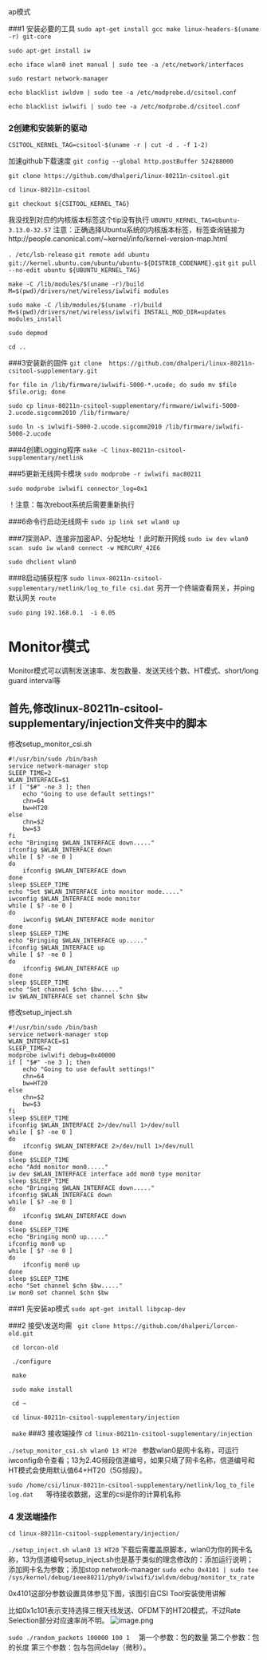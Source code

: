 ap模式

###1 安装必要的工具
```sudo apt-get install gcc make linux-headers-$(uname -r) git-core```

```sudo apt-get install iw ```

```echo iface wlan0 inet manual | sudo tee -a /etc/network/interfaces ```

```sudo restart network-manager```

```echo blacklist iwldvm | sudo tee -a /etc/modprobe.d/csitool.conf ```

```echo blacklist iwlwifi | sudo tee -a /etc/modprobe.d/csitool.conf```

### 2创建和安装新的驱动
```CSITOOL_KERNEL_TAG=csitool-$(uname -r | cut -d . -f 1-2) ```

加速github下载速度
```git config --global http.postBuffer 524288000```

```git clone https://github.com/dhalperi/linux-80211n-csitool.git ```

```cd linux-80211n-csitool ```

```git checkout ${CSITOOL_KERNEL_TAG}```

我没找到对应的内核版本标签这个tip没有执行
```UBUNTU_KERNEL_TAG=Ubuntu-3.13.0-32.57```
注意：正确选择Ubuntu系统的内核版本标签，标签查询链接为http://people.canonical.com/~kernel/info/kernel-version-map.html

```. /etc/lsb-release```
```git remote add ubuntu git://kernel.ubuntu.com/ubuntu/ubuntu-${DISTRIB_CODENAME}.git```
```git pull --no-edit ubuntu ${UBUNTU_KERNEL_TAG}```

```make -C /lib/modules/$(uname -r)/build M=$(pwd)/drivers/net/wireless/iwlwifi modules```

```sudo make -C /lib/modules/$(uname -r)/build M=$(pwd)/drivers/net/wireless/iwlwifi INSTALL_MOD_DIR=updates modules_install```

```sudo depmod ```

```cd ..```

###3安装新的固件
```git clone  https://github.com/dhalperi/linux-80211n-csitool-supplementary.git```

```for file in /lib/firmware/iwlwifi-5000-*.ucode; do sudo mv $file $file.orig; done```

```sudo cp linux-80211n-csitool-supplementary/firmware/iwlwifi-5000-2.ucode.sigcomm2010 /lib/firmware/```

```sudo ln -s iwlwifi-5000-2.ucode.sigcomm2010 /lib/firmware/iwlwifi-5000-2.ucode```

###4创建Logging程序
```make -C linux-80211n-csitool-supplementary/netlink```

###5更新无线网卡模块
```sudo modprobe -r iwlwifi mac80211```

```sudo modprobe iwlwifi connector_log=0x1```

！注意：每次reboot系统后需要重新执行

###6命令行启动无线网卡
```sudo ip link set wlan0 up```

###7探测AP、连接非加密AP、分配地址
！此时断开网线
```sudo iw dev wlan0 scan ```
```sudo iw wlan0 connect -w MERCURY_42E6```

```sudo dhclient wlan0```

###8启动捕获程序
```sudo linux-80211n-csitool-supplementary/netlink/log_to_file csi.dat```
另开一个终端查看网关，并ping默认网关
```route```

```sudo ping 192.168.0.1  -i 0.05```

# Monitor模式
Monitor模式可以调制发送速率、发包数量、发送天线个数、HT模式、short/long guard interval等

## 首先,修改linux-80211n-csitool-supplementary/injection文件夹中的脚本
修改setup_monitor_csi.sh
```
#!/usr/bin/sudo /bin/bash
service network-manager stop
SLEEP_TIME=2
WLAN_INTERFACE=$1
if [ "$#" -ne 3 ]; then
    echo "Going to use default settings!"
    chn=64
    bw=HT20
else
    chn=$2
    bw=$3
fi
echo "Bringing $WLAN_INTERFACE down....."
ifconfig $WLAN_INTERFACE down
while [ $? -ne 0 ]
do
    ifconfig $WLAN_INTERFACE down
done
sleep $SLEEP_TIME
echo "Set $WLAN_INTERFACE into monitor mode....."
iwconfig $WLAN_INTERFACE mode monitor
while [ $? -ne 0 ]
do
    iwconfig $WLAN_INTERFACE mode monitor
done
sleep $SLEEP_TIME
echo "Bringing $WLAN_INTERFACE up....."
ifconfig $WLAN_INTERFACE up
while [ $? -ne 0 ]
do
    ifconfig $WLAN_INTERFACE up
done
sleep $SLEEP_TIME
echo "Set channel $chn $bw....."
iw $WLAN_INTERFACE set channel $chn $bw
```
修改setup_inject.sh
```
#!/usr/bin/sudo /bin/bash
service network-manager stop
WLAN_INTERFACE=$1
SLEEP_TIME=2
modprobe iwlwifi debug=0x40000
if [ "$#" -ne 3 ]; then
    echo "Going to use default settings!"
    chn=64
    bw=HT20
else
    chn=$2
    bw=$3
fi
sleep $SLEEP_TIME
ifconfig $WLAN_INTERFACE 2>/dev/null 1>/dev/null
while [ $? -ne 0 ]
do
    ifconfig $WLAN_INTERFACE 2>/dev/null 1>/dev/null
done
sleep $SLEEP_TIME
echo "Add monitor mon0....."
iw dev $WLAN_INTERFACE interface add mon0 type monitor
sleep $SLEEP_TIME
echo "Bringing $WLAN_INTERFACE down....."
ifconfig $WLAN_INTERFACE down
while [ $? -ne 0 ]
do
    ifconfig $WLAN_INTERFACE down
done
sleep $SLEEP_TIME
echo "Bringing mon0 up....."
ifconfig mon0 up
while [ $? -ne 0 ]
do
    ifconfig mon0 up
done
sleep $SLEEP_TIME
echo "Set channel $chn $bw....."
iw mon0 set channel $chn $bw
 ```
 
 

###1 先安装ap模式
 ```sudo apt-get install libpcap-dev```

###2 接受\发送均需
``` git clone https://github.com/dhalperi/lorcon-old.git``` 

``` cd lorcon-old``` 

``` ./configure``` 

``` make``` 

``` sudo make install``` 

``` cd ~``` 

``` cd linux-80211n-csitool-supplementary/injection``` 

``` make``` 
###3 接收端操作
```cd linux-80211n-csitool-supplementary/injection```

```./setup_monitor_csi.sh wlan0 13 HT20 ```
参数wlan0是网卡名称，可运行iwconfig命令查看；13为2.4G频段信道编号，如果只填了网卡名称，信道编号和HT模式会使用默认值64+HT20（5G频段）。

```sudo /home/csi/linux-80211n-csitool-supplementary/netlink/log_to_file log.dat   ```
等待接收数据，这里的csi是你的计算机名称
### 4 发送端操作
```cd linux-80211n-csitool-supplementary/injection/```

```./setup_inject.sh wlan0 13 HT20```
下载后需覆盖原脚本，wlan0为你的网卡名称，13为信道编号setup_inject.sh也是基于类似的理念修改的：添加运行说明；添加网卡名为参数；添加stop network-manager
```sudo echo 0x4101 | sudo tee /sys/kernel/debug/ieee80211/phy0/iwlwifi/iwldvm/debug/monitor_tx_rate ```

0x4101这部分参数设置具体参见下图，该图引自CSI Tool安装使用讲解

比如0x1c101表示支持选择三根天线发送、OFDM下的HT20模式，不过Rate Selection部分对应速率尚不明。
![image.png](https://upload-images.jianshu.io/upload_images/18339009-b1361b8fb4048d33.png?imageMogr2/auto-orient/strip%7CimageView2/2/w/1240)

```sudo ./random_packets 100000 100 1  ```
第一个参数：包的数量 第二个参数：包的长度 第三个参数：包与包间delay（微秒）。

